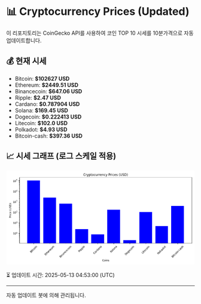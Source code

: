 
# 📊 Cryptocurrency Prices (Updated)

이 리포지토리는 CoinGecko API를 사용하여 코인 TOP 10 시세를 10분가격으로 자동 업데이트합니다.

## 💰 현재 시세
- Bitcoin: **$102627 USD**
- Ethereum: **$2449.51 USD**
- Binancecoin: **$647.06 USD**
- Ripple: **$2.47 USD**
- Cardano: **$0.787904 USD**
- Solana: **$169.45 USD**
- Dogecoin: **$0.222413 USD**
- Litecoin: **$102.0 USD**
- Polkadot: **$4.93 USD**
- Bitcoin-cash: **$397.36 USD**

## 📈 시세 그래프 (로그 스케일 적용)
![Crypto Prices](crypto_prices.png)

⏳ 업데이트 시간: 2025-05-13 04:53:00 (UTC)

---
자동 업데이트 봇에 의해 관리됩니다.
